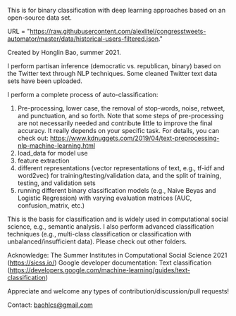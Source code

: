This is for binary classification with deep learning approaches based on an open-source data set. 

URL = "https://raw.githubusercontent.com/alexlitel/congresstweets-automator/master/data/historical-users-filtered.json."

Created by Honglin Bao, summer 2021. 

I perform partisan inference (democratic vs. republican, binary) based on the Twitter text through NLP techniques. Some cleaned Twitter text data sets have been uploaded.

I perform a complete process of auto-classification:

1. Pre-processing, lower case, the removal of stop-words, noise, retweet, and punctuation, and so forth.
Note that some steps of pre-processing are not necessarily needed and contribute little to improve the final accuracy.
It really depends on your specific task.
For details, you can check out: https://www.kdnuggets.com/2019/04/text-preprocessing-nlp-machine-learning.html
2. load_data for model use
3. feature extraction
4. different representations (vector representations of text, e.g., tf-idf and word2vec) for training/testing/validation data, and the split of training, testing, and validation sets
5. running different binary classification models (e.g., Naive Beyas and Logistic Regression) with varying evaluation matrices (AUC, confusion_matrix, etc.)

This is the basis for classification and is widely used in computational social science, e.g., semantic analysis.
I also perform advanced classification techniques (e.g., multi-class classification or classification with unbalanced/insufficient data). Please check out other folders.

Acknowledge: The Summer Institutes in Computational Social Science 2021 (https://sicss.io/)
             Google developer documentation: Text classification (https://developers.google.com/machine-learning/guides/text-classification)


Appreciate and welcome any types of contribution/discussion/pull requests!

Contact: baohlcs@gmail.com

